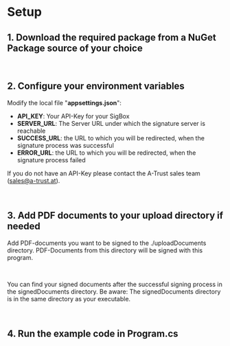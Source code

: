 # Setup
## 1. Download the required package from a NuGet Package source of your choice

<br/>

## 2. Configure your environment variables

Modify the local file "**appsettings.json**":
- **API_KEY**: Your API-Key for your SigBox
- **SERVER_URL**: The Server URL under which the signature server is reachable
- **SUCCESS_URL**: the URL to which you will be redirected, when the signature process was successful
- **ERROR_URL**: the URL to which you will be redirected, when the signature process failed

If you do not have an API-Key please contact the A-Trust sales team (sales@a-trust.at).

<br/>

## 3. Add PDF documents to your upload directory if needed
Add PDF-documents you want to be signed to the ./uploadDocuments directory. PDF-Documents from this directory will be signed with this program.

<br/>

You can find your signed documents after the successful signing process in the signedDocuments directory. Be aware: The signedDocuments directory is in the same directory as your executable.

<br/>

## 4. Run the example code in Program.cs